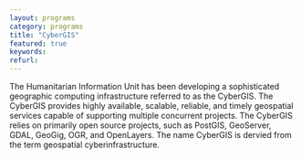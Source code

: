 ```yaml
---
layout: programs
category: programs
title: "CyberGIS"
featured: true
keywords:
refurl:
---
```

The Humanitarian Information Unit has been developing a sophisticated geographic computing infrastructure referred to as the CyberGIS. The CyberGIS provides highly available, scalable, reliable, and timely geospatial services capable of supporting multiple concurrent projects. The CyberGIS relies on primarily open source projects, such as PostGIS, GeoServer, GDAL, GeoGig, OGR, and OpenLayers. The name CyberGIS is dervied from the term geospatial cyberinfrastructure.
